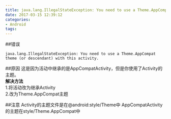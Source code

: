 ```yaml
---
title: java.lang.IllegalStateException: You need to use a Theme.AppCompat theme (or descendant) with this activity.
date: 2017-03-15 12:39:12
categories:
- Android
tags: 
---
```

##错误

```
java.lang.IllegalStateException: You need to use a Theme.AppCompat theme (or descendant) with this activity.
```
##原因
这是因为活动中继承的是AppCompatActivity，但是你使用了Activity的主题。  
**解决方法**  
 1.将活动改为继承Activity  
 2.改为Theme.AppCompat主题

##注意
Activity的主题文件是在@android:style/Theme中
AppCompatActivity的主题在style/Theme.AppCompat中